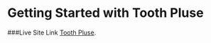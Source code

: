 # Getting Started with Tooth Pluse

###Live Site Link [Tooth Pluse](https://fir-auth-cb3a4.web.app/).



